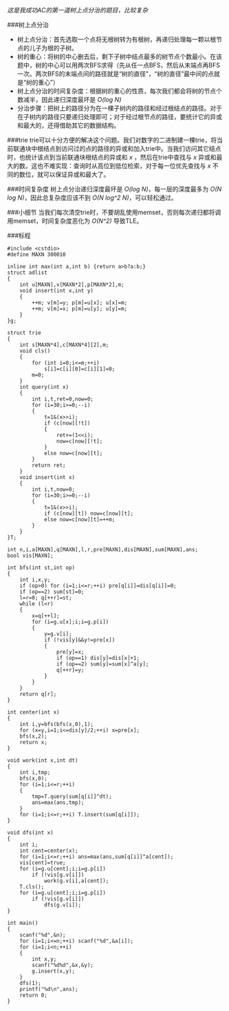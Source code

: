 *这是我成功AC的第一道树上点分治的题目，比较复杂*

###树上点分治
- 树上点分治：首先选取一个点将无根树转为有根树，再递归处理每一颗以根节点的儿子为根的子树。
- 树的重心：将树的中心删去后，剩下子树中结点最多的树节点个数最小。在该题中，树的中心可以用两次BFS求得（先从任一点BFS，然后从末端点再BFS一次。两次BFS的末端点间的路径就是“树的直径”，“树的直径”最中间的点就是“树的重心”）
- 树上点分治的时间复杂度：根据树的重心的性质，每次我们都会将树的节点个数减半，因此递归深度最坏是 *O(log N)* 
- 分治步骤：把树上的路径分为在一棵子树内的路径和经过根结点的路径。对于在子树内的路径只要递归处理即可；对于经过根节点的路径，要统计它的异或和最大的，还得借助其它的数据结构。

###trie
trie可以十分方便的解决这个问题。我们对数字的二进制建一棵trie，将当前联通块中根结点到访问过的点的路径的异或和加入trie中。当我们访问其它结点时，也统计该点到当前联通块根结点的异或和 *x* ，然后在trie中查找与 *x* 异或和最大的数。这也不难实现：查询时从高位到低位检索，对于每一位优先查找与 *x* 不同的数位，就可以保证异或和最大了。

###时间复杂度
树上点分治递归深度最坏是 *O(log N)*，每一层的深度最多为 *O(N log N)*，因此总复杂度应该不到 *O(N log^2 N)*，可以轻松通过。

###小细节
当我们每次清空trie时，不要胡乱使用memset，否则每次递归都将调用memset，时间复杂度恶化为 *O(N^2)* 导致TLE。

###标程

	#include <cstdio>
	#define MAXN 300010
	
	inline int max(int a,int b) {return a>b?a:b;}
	struct adlist
	{
	    int u[MAXN],v[MAXN*2],p[MAXN*2],m;
	    void insert(int x,int y)
	    {
	        ++m; v[m]=y; p[m]=u[x]; u[x]=m;
	        ++m; v[m]=x; p[m]=u[y]; u[y]=m;
	    }
	}g;
	
	struct trie
	{
	    int s[MAXN*4],c[MAXN*4][2],m;
	    void cls()
	    {
	        for (int i=0;i<=m;++i)
	            s[i]=c[i][0]=c[i][1]=0;
	        m=0;
	    }
	    int query(int x)
	    {
	        int i,t,ret=0,now=0;
	        for (i=30;i>=0;--i)
	        {
	            t=1&(x>>i);
	            if (c[now][!t])
	            {
	                ret+=(1<<i);
	                now=c[now][!t];
	            }
	            else now=c[now][t];
	        }
	        return ret;
	    }
	    void insert(int x)
	    {
	        int i,t,now=0;
	        for (i=30;i>=0;--i)
	        {
	            t=1&(x>>i);
	            if (c[now][t]) now=c[now][t];
	            else now=c[now][t]=++m;
	        }
	    }
	}T;
	
	int n,i,a[MAXN],q[MAXN],l,r,pre[MAXN],dis[MAXN],sum[MAXN],ans;
	bool vis[MAXN];
	
	int bfs(int st,int op)
	{
	    int i,x,y;
	    if (op>0) for (i=1;i<=r;++i) pre[q[i]]=dis[q[i]]=0;
	    if (op==2) sum[st]=0;
	    l=r=0; q[++r]=st;
	    while (l<r)
	    {
	        x=q[++l];
	        for (i=g.u[x];i;i=g.p[i])
	        {
	            y=g.v[i];
	            if (!vis[y]&&y!=pre[x])
	            {
	                pre[y]=x;
	                if (op==1) dis[y]=dis[x]+1;
	                if (op==2) sum[y]=sum[x]^a[y];
	                q[++r]=y;
	            }
	        }
	    }
	    return q[r];
	}
	
	int center(int x)
	{
	    int i,y=bfs(bfs(x,0),1);
	    for (x=y,i=1;i<=dis[y]/2;++i) x=pre[x];
	    bfs(x,2);
	    return x;
	}
	
	void work(int x,int dt)
	{
	    int i,tmp;
	    bfs(x,0);
	    for (i=1;i<=r;++i)
	    {
	        tmp=T.query(sum[q[i]]^dt);
	        ans=max(ans,tmp);
	    }
	    for (i=1;i<=r;++i) T.insert(sum[q[i]]);
	}
	
	void dfs(int x)
	{
	    int i;
	    int cent=center(x);
	    for (i=1;i<=r;++i) ans=max(ans,sum[q[i]]^a[cent]);
	    vis[cent]=true;
	    for (i=g.u[cent];i;i=g.p[i])
	        if (!vis[g.v[i]])
	            work(g.v[i],a[cent]);
	    T.cls();
	    for (i=g.u[cent];i;i=g.p[i])
	        if (!vis[g.v[i]])
	            dfs(g.v[i]);
	}
	
	int main()
	{
	    scanf("%d",&n);
	    for (i=1;i<=n;++i) scanf("%d",&a[i]);
	    for (i=1;i<n;++i)
	    {
	        int x,y;
	        scanf("%d%d",&x,&y);
	        g.insert(x,y);
	    }
	    dfs(1);
	    printf("%d\n",ans);
	    return 0;
	}

